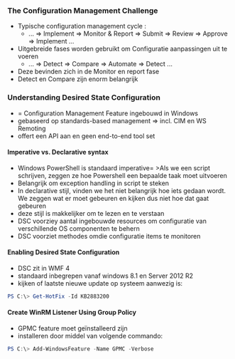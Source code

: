 ### The Configuration Management Challenge

- Typische configuration management cycle :
	- ... => Implement => Monitor & Report => Submit => Review => Approve => Implement ...
- Uitgebreide fases worden gebruikt om Configuratie aanpassingen uit te voeren
	- ... => Detect => Compare => Automate => Detect ...
 - Deze bevinden zich in de Monitor en report fase 
 - Detect en Compare zijn enorm belangrijk

 ### Understanding Desired State Configuration
  - = Configuration Management Feature ingebouwd in Windows
  - gebaseerd op standards-based management => incl. CIM en WS Remoting
  - offert een API aan en geen end-to-end tool set

 #### Imperative vs. Declarative syntax
  - Windows PowerShell is standaard imperative= >Als we een script schrijven, zeggen ze hoe Powershell een bepaalde taak moet uitvoeren
  - Belangrijk om exception handling in script te steken
  - In declarative stijl, vinden we het niet belangrijk hoe iets gedaan wordt. We zeggen wat er moet gebeuren en kijken dus niet hoe dat gaat gebeuren
  - deze stijl is makkelijker om te lezen en te verstaan
  - DSC voorziey aantal ingebouwde resources om configuratie van verschillende OS componenten te behern
  - DSC voorziet methodes omdie configuratie items te monitoren

 #### Enabling Desired State Configuration
 - DSC zit in WMF 4
 - standaard inbegrepen vanaf windows 8.1 en Server 2012 R2
 - kijken of laatste nieuwe update op systeem aanwezig is:
```PowerShell
PS C:\> Get-HotFix -Id KB2883200
```
#### Create WinRM Listener Using Group Policy
- GPMC feature moet geïnstalleerd zijn
- installeren door middel van volgende commando:
```PowerShell
PS C:\> Add-WindowsFeature -Name GPMC -Verbose
```

 
